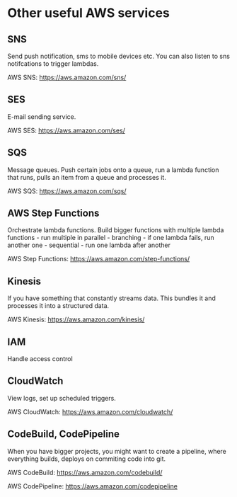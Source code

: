 # Other useful AWS services

## SNS

Send push notification, sms to mobile devices etc.
You can also listen to sns notifcations to trigger lambdas.

AWS SNS: https://aws.amazon.com/sns/

## SES

E-mail sending service.

AWS SES: https://aws.amazon.com/ses/

## SQS

Message queues. Push certain jobs onto a queue, run a lambda function that runs, pulls an item from a queue and processes it.

AWS SQS: https://aws.amazon.com/sqs/

## AWS Step Functions

Orchestrate lambda functions. Build bigger functions with multiple lambda functions 
    - run multiple in parallel
    - branching - if one lambda fails, run another one
    - sequential - run one lambda after another

AWS Step Functions: https://aws.amazon.com/step-functions/

## Kinesis

If you have something that constantly streams data. This bundles it and
processes it into a structured data.

AWS Kinesis: https://aws.amazon.com/kinesis/

## IAM

Handle access control

## CloudWatch

View logs, set up scheduled triggers.

AWS CloudWatch: https://aws.amazon.com/cloudwatch/

## CodeBuild, CodePipeline

When you have bigger projects, you might want to create a pipeline, where everything builds, deploys on commiting code into git.

AWS CodeBuild: https://aws.amazon.com/codebuild/

AWS CodePipeline: https://aws.amazon.com/codepipeline